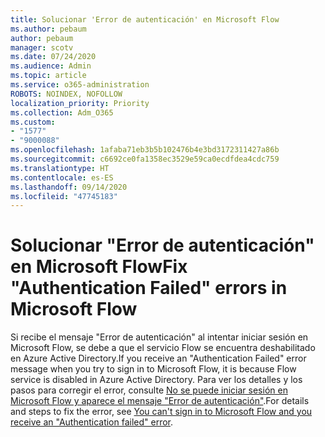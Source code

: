 ```yaml
---
title: Solucionar 'Error de autenticación' en Microsoft Flow
ms.author: pebaum
author: pebaum
manager: scotv
ms.date: 07/24/2020
ms.audience: Admin
ms.topic: article
ms.service: o365-administration
ROBOTS: NOINDEX, NOFOLLOW
localization_priority: Priority
ms.collection: Adm_O365
ms.custom:
- "1577"
- "9000088"
ms.openlocfilehash: 1afaba71eb3b5b102476b4e3bd3172311427a86b
ms.sourcegitcommit: c6692ce0fa1358ec3529e59ca0ecdfdea4cdc759
ms.translationtype: HT
ms.contentlocale: es-ES
ms.lasthandoff: 09/14/2020
ms.locfileid: "47745183"
---
```

# <a name="fix-authentication-failed-errors-in-microsoft-flow"></a><span data-ttu-id="c393e-102">Solucionar "Error de autenticación" en Microsoft Flow</span><span class="sxs-lookup"><span data-stu-id="c393e-102">Fix "Authentication Failed" errors in Microsoft Flow</span></span>

<span data-ttu-id="c393e-103">Si recibe el mensaje "Error de autenticación" al intentar iniciar sesión en Microsoft Flow, se debe a que el servicio Flow se encuentra deshabilitado en Azure Active Directory.</span><span class="sxs-lookup"><span data-stu-id="c393e-103">If you receive an "Authentication Failed" error message when you try to sign in to Microsoft Flow, it is because Flow service is disabled in Azure Active Directory.</span></span> <span data-ttu-id="c393e-104">Para ver los detalles y los pasos para corregir el error, consulte [No se puede iniciar sesión en Microsoft Flow y aparece el mensaje "Error de autenticación"](https://support.microsoft.com/help/4316891).</span><span class="sxs-lookup"><span data-stu-id="c393e-104">For details and steps to fix the error, see [You can't sign in to Microsoft Flow and you receive an "Authentication failed" error](https://support.microsoft.com/help/4316891).</span></span>
